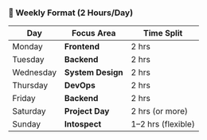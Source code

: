 ### 🔁 Weekly Format (2 Hours/Day)

| Day       | Focus Area        | Time Split         |
| --------- | ----------------- | ------------------ |
| Monday    | **Frontend**      | 2 hrs              |
| Tuesday   | **Backend**       | 2 hrs              |
| Wednesday | **System Design** | 2 hrs              |
| Thursday  | **DevOps**        | 2 hrs              |
| Friday    | **Backend**       | 2 hrs              |
| Saturday  | **Project Day**   | 2 hrs (or more)    |
| Sunday    | **Intospect**     | 1–2 hrs (flexible) |
